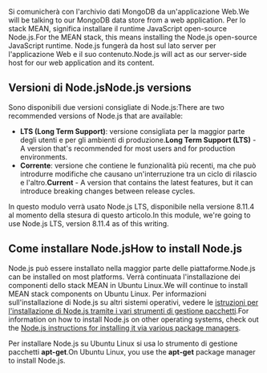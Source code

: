 <span data-ttu-id="38a92-101">Si comunicherà con l'archivio dati MongoDB da un'applicazione Web.</span><span class="sxs-lookup"><span data-stu-id="38a92-101">We will be talking to our MongoDB data store from a web application.</span></span> <span data-ttu-id="38a92-102">Per lo stack MEAN, significa installare il runtime JavaScript open-source Node.js.</span><span class="sxs-lookup"><span data-stu-id="38a92-102">For the MEAN stack, this means installing the Node.js open-source JavaScript runtime.</span></span> <span data-ttu-id="38a92-103">Node.js fungerà da host sul lato server per l'applicazione Web e il suo contenuto.</span><span class="sxs-lookup"><span data-stu-id="38a92-103">Node.js will act as our server-side host for our web application and its content.</span></span>

## <a name="nodejs-versions"></a><span data-ttu-id="38a92-104">Versioni di Node.js</span><span class="sxs-lookup"><span data-stu-id="38a92-104">Node.js versions</span></span>

<span data-ttu-id="38a92-105">Sono disponibili due versioni consigliate di Node.js:</span><span class="sxs-lookup"><span data-stu-id="38a92-105">There are two recommended versions of Node.js that are available:</span></span>

- <span data-ttu-id="38a92-106">**LTS (Long Term Support)**: versione consigliata per la maggior parte degli utenti e per gli ambienti di produzione.</span><span class="sxs-lookup"><span data-stu-id="38a92-106">**Long Term Support (LTS)** - A version that's recommended for most users and for production environments.</span></span>
- <span data-ttu-id="38a92-107">**Corrente**: versione che contiene le funzionalità più recenti, ma che può introdurre modifiche che causano un'interruzione tra un ciclo di rilascio e l'altro.</span><span class="sxs-lookup"><span data-stu-id="38a92-107">**Current** - A version that contains the latest features, but it can introduce breaking changes between release cycles.</span></span>

<span data-ttu-id="38a92-108">In questo modulo verrà usato Node.js LTS, disponibile nella versione 8.11.4 al momento della stesura di questo articolo.</span><span class="sxs-lookup"><span data-stu-id="38a92-108">In this module, we're going to use Node.js LTS, version 8.11.4 as of this writing.</span></span>

## <a name="how-to-install-nodejs"></a><span data-ttu-id="38a92-109">Come installare Node.js</span><span class="sxs-lookup"><span data-stu-id="38a92-109">How to install Node.js</span></span>

<span data-ttu-id="38a92-110">Node.js può essere installato nella maggior parte delle piattaforme.</span><span class="sxs-lookup"><span data-stu-id="38a92-110">Node.js can be installed on most platforms.</span></span> <span data-ttu-id="38a92-111">Verrà continuata l'installazione dei componenti dello stack MEAN in Ubuntu Linux.</span><span class="sxs-lookup"><span data-stu-id="38a92-111">We will continue to install MEAN stack components on Ubuntu Linux.</span></span> <span data-ttu-id="38a92-112">Per informazioni sull'installazione di Node.js su altri sistemi operativi, vedere le [istruzioni per l'installazione di Node.js tramite i vari strumenti di gestione pacchetti](https://nodejs.org/en/download/package-manager/).</span><span class="sxs-lookup"><span data-stu-id="38a92-112">For information on how to install Node.js on other operating systems, check out the [Node.js instructions for installing it via various package managers](https://nodejs.org/en/download/package-manager/).</span></span>

<span data-ttu-id="38a92-113">Per installare Node.js su Ubuntu Linux si usa lo strumento di gestione pacchetti **apt-get**.</span><span class="sxs-lookup"><span data-stu-id="38a92-113">On Ubuntu Linux, you use the **apt-get** package manager to install Node.js.</span></span>